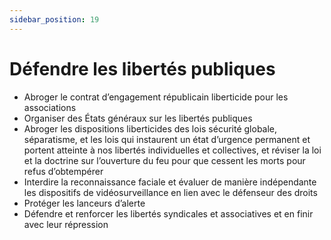 ```yaml
---
sidebar_position: 19
---
```


# Défendre les libertés publiques

- Abroger le contrat d’engagement républicain liberticide pour les associations
- Organiser des États généraux sur les libertés publiques
- Abroger les dispositions liberticides des lois sécurité globale, séparatisme, et les lois qui instaurent un état d’urgence permanent et portent atteinte à nos libertés individuelles et collectives, et réviser la loi et la doctrine sur l’ouverture du feu pour que cessent les morts pour refus d’obtempérer
- Interdire la reconnaissance faciale et évaluer de manière indépendante les dispositifs de vidéosurveillance en lien avec le défenseur des droits
- Protéger les lanceurs d’alerte
- Défendre et renforcer les libertés syndicales et associatives et en finir avec leur répression
